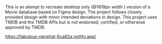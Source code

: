This is an atempt to recreate desktop only (@1819px width ) version of a Movie database based on Figma design.
The project follows closely provided design with minor intended deviations in design.
This project uses TMDB and the TMDB APIs but is not endorsed, certified, or otherwise approved by TMDB.

https://fabulous-narwhal-6ca82a.netlify.app/
